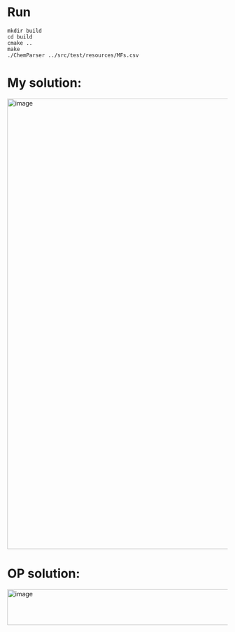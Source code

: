 # Run
```
mkdir build
cd build
cmake ..
make
./ChemParser ../src/test/resources/MFs.csv
```

# My solution: 


<img width="833" height="1031" alt="image" src="https://github.com/user-attachments/assets/49af21dc-7ad7-4231-a9f9-966823543652" />

# OP solution:


<img width="1061" height="82" alt="image" src="https://github.com/user-attachments/assets/2bfdda1e-f2fa-4af0-89c0-de78b70b40ad" />
